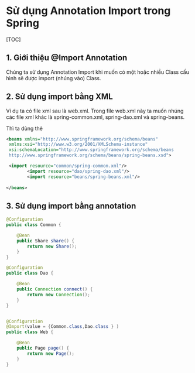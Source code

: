 # Sử dụng Annotation Import trong Spring

[TOC]

## 1. Giới thiệu @Import Annotation 

Chúng ta sử dụng Annotation Import khi muốn có một hoặc nhiều Class cấu hình sẽ được import (nhúng vào) Class.

## 2. Sử dụng import bằng XML 

Ví dụ ta có file xml sau là web.xml. Trong file web.xml này ta muốn nhúng các file xml khác là spring-common.xml, spring-dao.xml và spring-beans.

Thì ta dùng thẻ

```xml
<beans xmlns="http://www.springframework.org/schema/beans"
 xmlns:xsi="http://www.w3.org/2001/XMLSchema-instance"
 xsi:schemaLocation="http://www.springframework.org/schema/beans
 http://www.springframework.org/schema/beans/spring-beans.xsd">

 <import resource="common/spring-common.xml"/>
        <import resource="dao/spring-dao.xml"/>
        <import resource="beans/spring-beans.xml"/>
 
</beans>
```

## 3. Sử dụng import bằng annotation

```java
@Configuration
public class Common {

    @Bean
    public Share share() {
        return new Share();
    }
}

@Configuration
public class Dao {

    @Bean
    public Connection connect() {
        return new Connection();
    }
}


@Configuration
@Import(value = {Common.class,Dao.class } )
public class Web {

    @Bean
    public Page page() {
        return new Page();
    }
}
```

